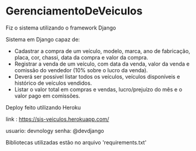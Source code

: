 # GerenciamentoDeVeiculos

Fiz o sistema utilizando o framework Django

Sistema em Django  capaz de: 
- Cadastrar a compra de um veículo, modelo, marca, ano de fabricação, placa, cor, chassi, data da compra e valor da compra. 
-  Registrar a venda de um veículo, com data da venda, valor da venda e comissão do vendedor (10% sobre o lucro da venda). 
-  Deverá ser possivel listar todos os veículos, veículos disponíveis e histórico de veículos vendidos. 
-  Listar o valor total em compras e vendas, lucro/prejuízo do mês e o valor pago em comissões.

Deploy feito utilizando Heroku

link : https://sis-veiculos.herokuapp.com/

usuario: devnology
senha: @devdjango

Bibliotecas utilizadas estão no arquivo 'requirements.txt'
